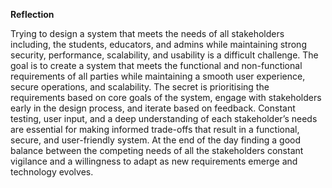 **Reflection**

Trying to design a system that meets the needs of all stakeholders including, the students, educators, and admins while maintaining strong security, performance, scalability, and usability is a difficult challenge. The goal is to create a system that meets the functional and non-functional requirements of all parties while maintaining a smooth user experience, secure operations, and scalability. The secret is prioritising the requirements based on core goals of the system, engage with stakeholders early in the design process, and iterate based on feedback. Constant testing, user input, and a deep understanding of each stakeholder’s needs are essential for making informed trade-offs that result in a functional, secure, and user-friendly system. At the end of the day finding a good balance between the competing needs of all the stakeholders constant vigilance and a willingness to adapt as new requirements emerge and technology evolves.